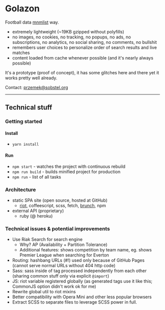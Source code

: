 Golazon
=======

Football data <a href="http://mnmlist.com/w/">mnmlist</a> way.

* extremely lightweight (~19KB gzipped without polyfills)
* no images, no cookies, no tracking, no popups, no ads, no subscriptions, no analytics,
  no social sharing, no comments, no bullshit
* remembers user choices to personalize order of search results and live matches
* content loaded from cache whenever possible (and it's nearly always possible)

It's a prototype (proof of concept), it has some glitches here and there yet it works pretty
well already.

Contact: przemek@sobstel.org

------------

## Technical stuff

### Getting started

#### Install

* `yarn install`

#### Run

* `npm start` - watches the project with continuous rebuild
* `npm run build` - builds minified project for production
* `npm run` - list of all tasks

### Architecture

* static SPA site (open source, hosted at GitHub)
  * [riot](http://riotjs.com/), coffeescript, scss, fetch,
    [brunch](http://brunch.io/), npm
* external API (proprietary)
  * ruby (@ heroku)

### Technical issues & potential improvements

* Use Riak Search for search engine
  * Why? AP (Availability + Partition Tolerance)
  * Additional features: shows competition by team name, eg. shows Premier League when searching for Everton
* Routing: hashbang URLs (#!) used only because of GitHub Pages (cannot serve normal URLs without 404 http code)
* Sass: sass inside of tag processed independently from each other (sharing common stuff only via explicit `@import`)
* JS: riot variable registered globally (as generated tags use it like this; CommonJS option didn't work ok for me)
* Rewrite global util to riot mixins
* Better compatibility with Opera Mini and other less popular browsers
* Extract SCSS to separate files to leverage SCSS power in full.
